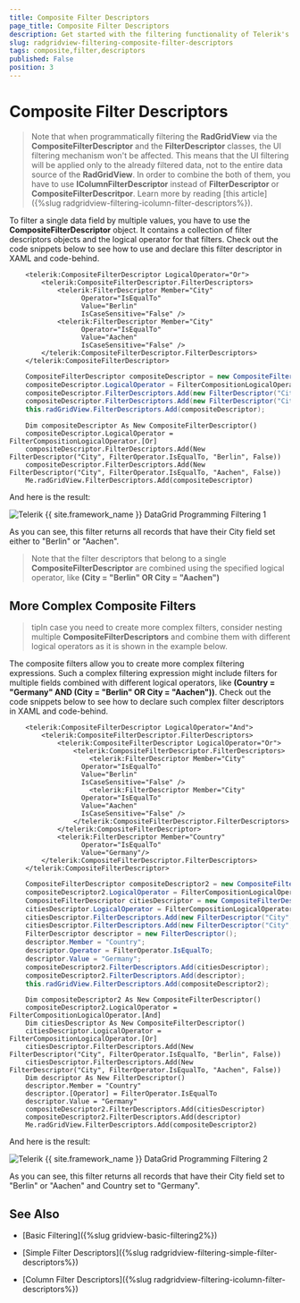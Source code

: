 ```yaml
---
title: Composite Filter Descriptors
page_title: Composite Filter Descriptors
description: Get started with the filtering functionality of Telerik's {{ site.framework_name }} DataGrid and learn how to apply composite filter descriptors.
slug: radgridview-filtering-composite-filter-descriptors
tags: composite,filter,descriptors
published: False
position: 3
---
```


# Composite Filter Descriptors


>Note that when programmatically filtering the __RadGridView__ via the __CompositeFilterDescriptor__ and the __FilterDescriptor__ classes, the UI filtering mechanism won't be affected. This means that the UI filtering will be applied only to the already filtered data, not to the entire data source of the __RadGridView__. In order to combine the both of them, you have to use __IColumnFilterDescriptor__ instead of __FilterDescriptor__ or __CompositeFilterDescritpor__. Learn more by reading [this article]({%slug radgridview-filtering-icolumn-filter-descriptors%}).

To filter a single data field by multiple values, you have to use the __CompositeFilterDescriptor__ object. It contains a collection of filter descriptors objects and the logical operator for that filters. Check out the code snippets below to see how to use and declare this filter descriptor in XAML and code-behind.



```XAML
	<telerik:CompositeFilterDescriptor LogicalOperator="Or">
	    <telerik:CompositeFilterDescriptor.FilterDescriptors>
	        <telerik:FilterDescriptor Member="City"
	              Operator="IsEqualTo"
	              Value="Berlin"
	              IsCaseSensitive="False" />
	        <telerik:FilterDescriptor Member="City"
	              Operator="IsEqualTo"
	              Value="Aachen"
	              IsCaseSensitive="False" />
	    </telerik:CompositeFilterDescriptor.FilterDescriptors>
	</telerik:CompositeFilterDescriptor>
```




```C#
	CompositeFilterDescriptor compositeDescriptor = new CompositeFilterDescriptor();
	compositeDescriptor.LogicalOperator = FilterCompositionLogicalOperator.Or;
	compositeDescriptor.FilterDescriptors.Add(new FilterDescriptor("City", FilterOperator.IsEqualTo, "Berlin", false));
	compositeDescriptor.FilterDescriptors.Add(new FilterDescriptor("City", FilterOperator.IsEqualTo, "Aachen", false));
	this.radGridView.FilterDescriptors.Add(compositeDescriptor);
```



```VB.NET
	Dim compositeDescriptor As New CompositeFilterDescriptor()
	compositeDescriptor.LogicalOperator = FilterCompositionLogicalOperator.[Or]
	compositeDescriptor.FilterDescriptors.Add(New FilterDescriptor("City", FilterOperator.IsEqualTo, "Berlin", False))
	compositeDescriptor.FilterDescriptors.Add(New FilterDescriptor("City", FilterOperator.IsEqualTo, "Aachen", False))
	Me.radGridView.FilterDescriptors.Add(compositeDescriptor)
```

And here is the result:

![Telerik {{ site.framework_name }} DataGrid Programming Filtering 1](images/RadGridView_ProgrammingFiltering_1.png)

As you can see, this filter returns all records that have their City field set either to "Berlin" or "Aachen".

>Note that the filter descriptors that belong to a single __CompositeFilterDescriptor__ are combined using the specified logical operator, like __(City = "Berlin" OR City = "Aachen")__

## More Complex Composite Filters

>tipIn case you need to create more complex filters, consider nesting multiple __CompositeFilterDescriptors__ and combine them with different logical operators as it is shown in the example below.

The composite filters allow you to create more complex filtering expressions. Such a complex filtering expression might include filters for multiple fields combined with different logical operators, like __(Country = "Germany" AND (City = "Berlin" OR City = "Aachen"))__. Check out the code snippets below to see how to declare such complex filter descriptors in XAML and code-behind.



```XAML
	<telerik:CompositeFilterDescriptor LogicalOperator="And">
	    <telerik:CompositeFilterDescriptor.FilterDescriptors>
	        <telerik:CompositeFilterDescriptor LogicalOperator="Or">
	            <telerik:CompositeFilterDescriptor.FilterDescriptors>
	                <telerik:FilterDescriptor Member="City"
	              Operator="IsEqualTo"
	              Value="Berlin"
	              IsCaseSensitive="False" />
	                <telerik:FilterDescriptor Member="City"
	              Operator="IsEqualTo"
	              Value="Aachen"
	              IsCaseSensitive="False" />
	            </telerik:CompositeFilterDescriptor.FilterDescriptors>
	        </telerik:CompositeFilterDescriptor>
	        <telerik:FilterDescriptor Member="Country"
	              Operator="IsEqualTo"
	              Value="Germany"/>
	    </telerik:CompositeFilterDescriptor.FilterDescriptors>
	</telerik:CompositeFilterDescriptor>
```



```C#
	CompositeFilterDescriptor compositeDescriptor2 = new CompositeFilterDescriptor();
	compositeDescriptor2.LogicalOperator = FilterCompositionLogicalOperator.And;
	CompositeFilterDescriptor citiesDescriptor = new CompositeFilterDescriptor();
	citiesDescriptor.LogicalOperator = FilterCompositionLogicalOperator.Or;
	citiesDescriptor.FilterDescriptors.Add(new FilterDescriptor("City", FilterOperator.IsEqualTo, "Berlin", false));
	citiesDescriptor.FilterDescriptors.Add(new FilterDescriptor("City", FilterOperator.IsEqualTo, "Aachen", false));
	FilterDescriptor descriptor = new FilterDescriptor();
	descriptor.Member = "Country";
	descriptor.Operator = FilterOperator.IsEqualTo;
	descriptor.Value = "Germany";
	compositeDescriptor2.FilterDescriptors.Add(citiesDescriptor);
	compositeDescriptor2.FilterDescriptors.Add(descriptor);
	this.radGridView.FilterDescriptors.Add(compositeDescriptor2);
```





```VB.NET
	Dim compositeDescriptor2 As New CompositeFilterDescriptor()
	compositeDescriptor2.LogicalOperator = FilterCompositionLogicalOperator.[And]
	Dim citiesDescriptor As New CompositeFilterDescriptor()
	citiesDescriptor.LogicalOperator = FilterCompositionLogicalOperator.[Or]
	citiesDescriptor.FilterDescriptors.Add(New FilterDescriptor("City", FilterOperator.IsEqualTo, "Berlin", False))
	citiesDescriptor.FilterDescriptors.Add(New FilterDescriptor("City", FilterOperator.IsEqualTo, "Aachen", False))
	Dim descriptor As New FilterDescriptor()
	descriptor.Member = "Country"
	descriptor.[Operator] = FilterOperator.IsEqualTo
	descriptor.Value = "Germany"
	compositeDescriptor2.FilterDescriptors.Add(citiesDescriptor)
	compositeDescriptor2.FilterDescriptors.Add(descriptor)
	Me.radGridView.FilterDescriptors.Add(compositeDescriptor2)
```

And here is the result:

![Telerik {{ site.framework_name }} DataGrid Programming Filtering 2](images/RadGridView_ProgrammingFiltering_2.png)

As you can see, this filter returns all records that have their City field set to "Berlin" or "Aachen" and Country set to "Germany". 

## See Also

 * [Basic Filtering]({%slug gridview-basic-filtering2%})

 * [Simple Filter Descriptors]({%slug radgridview-filtering-simple-filter-descriptors%})

 * [Column Filter Descriptors]({%slug radgridview-filtering-icolumn-filter-descriptors%})
